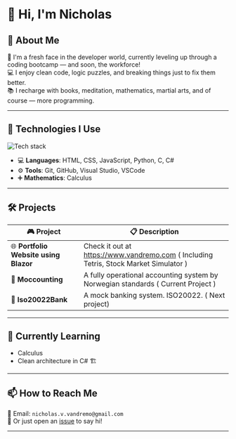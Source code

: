 # 👋 Hi, I'm Nicholas

<!--
**nicovulpus/nicovulpus** is a ✨ _special_ ✨ repository because its `README.md` (this file) appears on your GitHub profile.
-->

## 🚀 About Me

🧠 I'm a fresh face in the developer world, currently leveling up through a coding bootcamp — and soon, the workforce!  
💻 I enjoy clean code, logic puzzles, and breaking things just to fix them better.  
📚 I recharge with books, meditation, mathematics, martial arts, and of course — more programming.

---

## 🔧 Technologies I Use

<p align="left">
  <img src="https://skillicons.dev/icons?i=html,css,js,python,c,cs" alt="Tech stack" />
</p>

- 💻 **Languages**: HTML, CSS, JavaScript, Python, C, C#
- ⚙️ **Tools**: Git, GitHub, Visual Studio, VSCode
- ➕ **Mathematics**: Calculus

---

## 🛠️ Projects

| 🎮 Project | 📋 Description |
|-----------|----------------|
| 🌐 **Portfolio Website using Blazor** | Check it out at https://www.vandremo.com ( Including Tetris, Stock Market Simulator )|
| 📒 **Moccounting** | A fully operational accounting system by Norwegian standards ( Current Project ) |
| 🏦 **Iso20022Bank** | A mock banking system. ISO20022. ( Next project) |

---

## 🌱 Currently Learning

- Calculus
- Clean architecture in C# 🏗️

---

## 📫 How to Reach Me

📧 Email: `nicholas.v.vandremo@gmail.com`  
💬 Or just open an [issue](https://github.com/nicovulpus/nicovulpus/issues) to say hi!  

---
